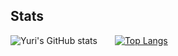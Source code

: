 
## Stats

![Yuri's GitHub stats](https://github-readme-stats.vercel.app/api?username=lee-code712&count_private=true&show_icons=true)  [![Top Langs](https://github-readme-stats.vercel.app/api/top-langs/?username=lee-code712&layout=compact&hide=css,scss)](https://github.com/lee-code712/github-readme-stats)

<!--[![Leetcode Stats](https://leetcard.jacoblin.cool/yuri08)](https://leetcode.com/yuri08)-->
